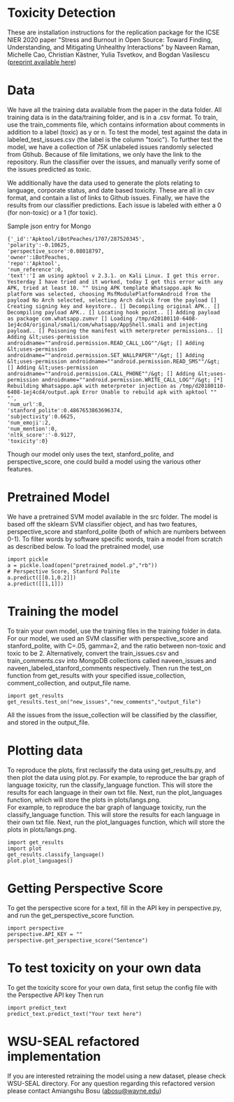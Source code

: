 # Toxicity Detection
These are installation instructions for the replication package for the ICSE NIER 2020 paper 
"Stress and Burnout in Open Source: Toward Finding, Understanding, and Mitigating Unhealthy Interactions" 
by Naveen Raman, Michelle Cao, Christian Kästner, Yulia Tsvetkov, and Bogdan Vasilescu
([preprint available here](toxicity.pdf)) 

# Data 
We have all the training data available from the paper in the data folder. 
All training data is in the data/training folder, and is in a .csv format. 
To train, use the train_comments file, which contains information about comments in addition to a label (toxic) as y or n. 
To test the model, test against the data in labeled_test_issues.csv (the label is the column "toxic"). 
To further test the model, we have a collection of 75K unlabeled issues randomly selected from Gtihub.
Because of file limitations, we only have the link to the repository. 
Run the classifier over the issues, and manually verify some of the issues predicted as toxic. 

We additionally have the data used to generate the plots relating to language, corporate status, and date based toxicity. 
These are all in csv format, and contain a list of links to Github issues. 
Finally, we have the results from our classifier predictions. Each issue is labeled with either a 0 (for non-toxic) or a 1 (for toxic). 

Sample json entry for Mongo 
```
{'_id':'Apktool/iBotPeaches/1707/287520345',
'polarity':-0.10625,
'perspective_score':0.08018797,
'owner':iBotPeaches,
'repo':'Apktool',
'num_reference':0,
'text':'I am using apktool v 2.3.1. on Kali Linux. I get this error. Yesterday I have tried and it worked, today I get this error with any APK, tried at least 10. "" Using APK template Whatsappo.apk No platform was selected, choosing MsfModulePlatformAndroid from the payload No Arch selected, selecting Arch dalvik from the payload [] Creating signing key and keystore.. [] Decompiling original APK.. [] Decompiling payload APK.. [] Locating hook point.. [] Adding payload as package com.whatsapp.zumvr [] Loading /tmp/d20180110-6408-1ej4cd4/original/smali/com/whatsapp/AppShell.smali and injecting payload.. [] Poisoning the manifest with meterpreter permissions.. [] Adding &lt;uses-permission androidname=""android.permission.READ_CALL_LOG""/&gt; [] Adding &lt;uses-permission androidname=""android.permission.SET_WALLPAPER""/&gt; [] Adding &lt;uses-permission androidname=""android.permission.READ_SMS""/&gt; [] Adding &lt;uses-permission androidname=""android.permission.CALL_PHONE""/&gt; [] Adding &lt;uses-permission androidname=""android.permission.WRITE_CALL_LOG""/&gt; [*] Rebuilding Whatsappo.apk with meterpreter injection as /tmp/d20180110-6408-1ej4cd4/output.apk Error Unable to rebuild apk with apktool "" "',
'num_url':0,
'stanford_polite':0.4867653863696374,
'subjectivity':0.6625,
'num_emoji':2,
'num_mention':0,
'nltk_score':'-0.9127,
'toxicity':0}
```

Though our model only uses the text, stanford_polite, and perspective_score, one could build a model using the various other features. 

# Pretrained Model 
We have a pretrained SVM model available in the src folder. 
The model is based off the sklearn SVM classifier object, and has two features, perspective_score and stanford_polite (both of which are numbers between 0-1). 
To filter words by software specific words, train a model from scratch as described below. 
To load the pretrained model, use 
```
import pickle
a = pickle.load(open("pretrained_model.p","rb"))
# Perspective Score, Stanford Polite 
a.predict([[0.1,0.2]])
a.predict([[1,1]])
```

# Training the model 
To train your own model, use the training files in the training folder in data. 
For our model, we used an SVM classifier with perspective_score and stanford_polite, with C=.05, gamma=2, 
and the ratio between non-toxic and toxic to be 2. 
Alternatively, convert the train_issues.csv and train_comments.csv into MongoDB collections called naveen_issues and naveen_labeled_stanford_comments respectively. 
Then run the test_on function from get_results with your specified issue_collection, comment_collection, and output_file name. 

```
import get_results 
get_results.test_on("new_issues","new_comments","output_file")
```
All the issues from the issue_collection will be classified by the classifier, and stored in the output_file.  

# Plotting data
To reproduce the plots, first reclassify the data using get_results.py, and then plot the data using plot.py. 
For example, to reproduce the bar graph of language toxicity, run the classify_language function. 
This will store the results for each language in their own txt file. Next, run the plot_languages function, which will store the plots in plots/langs.png.  
For example, to reproduce the bar graph of language toxicity, run the classify_language function. This will store the results for each language in their own txt file. Next, run the plot_languages function, which will store the plots in plots/langs.png.  
```
import get_results 
import plot 
get_results.classify_language()
plot.plot_languages()
```

# Getting Perspective Score 
To get the perspective score for a text, fill in the API key in perspective.py, and run the get_perspective_score function. 
```
import perspective
perspective.API_KEY = ""
perspective.get_perspective_score("Sentence")
```
 
# To test toxicity on your own data
To get the toxicity score for your own data, first setup the config file with the Perspective API key
Then run 
```
import predict_text
predict_text.predict_text("Your text here")
```

# WSU-SEAL refactored implementation

If you are interested retraining the model using a new dataset, please check WSU-SEAL directory.
For any question regarding this refactored version please contact Amiangshu Bosu (abosu@wayne.edu)
